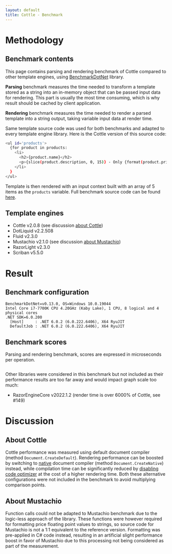 ```yaml
---
layout: default
title: Cottle - Benchmark
---
```


Methodology
===========

Benchmark contents
---

This page contains parsing and rendering benchmark of Cottle compared to other
template engines, using [BenchmarkDotNet](https://github.com/dotnet/BenchmarkDotNet)
library.

**Parsing** benchmark measures the time needed to transform a template stored
as a string into an in-memory object that can be passed input data for
rendering. This part is usually the most time consuming, which is why result
should be cached by client application.

**Rendering** benchmark measures the time needed to render a parsed template
into a string output, taking variable input data at render time.

Same template source code was used for both benchmarks and adapted to every
template engine library. Here is the Cottle version of this source code:

```sh
<ul id='products'>
  {for product in products:
    <li>
      <h2>{product.name}</h2>
      <p>{slice(product.description, 0, 15)} - Only {format(product.price, "n:f1", "en-US")}$</p>
    </li>
  }
</ul>
```

Template is then rendered with an input context built with an array of 5 items
as the `products` variable. Full benchmark source code can be found
[here](https://github.com/r3c/cottle/blob/master/src/Cottle.Benchmark/Inputs/CompareEngine.cs).


Template engines
---

- Cottle v2.0.8 (see discussion [about Cottle](#about-cottle))
- DotLiquid v2.2.508
- Fluid v2.3.0
- Mustachio v2.1.0 (see discussion [about Mustachio](#about-mustachio))
- RazorLight v2.3.0
- Scriban v5.5.0


Result
======

Benchmark configuration
---

```
BenchmarkDotNet=v0.13.0, OS=Windows 10.0.19044
Intel Core i7-7700K CPU 4.20GHz (Kaby Lake), 1 CPU, 8 logical and 4 physical cores
.NET SDK=6.0.200
  [Host]     : .NET 6.0.2 (6.0.222.6406), X64 RyuJIT
  DefaultJob : .NET 6.0.2 (6.0.222.6406), X64 RyuJIT
```


Benchmark scores
---

Parsing and rendering benchmark, scores are expressed in microseconds per
operation.

<div style="display: flex; flex-wrap: wrap; justify-content: space-evenly;">
    <canvas id="create" width="400" height="480"></canvas>
    <canvas id="render" width="400" height="480"></canvas>
</div>
<script type="text/javascript" src="https://cdn.jsdelivr.net/npm/chart.js@3.7.1/dist/chart.min.js" async></script>
<script type="text/javascript">
    window.addEventListener('load', function () {
        // Paste last line of `./benchmark.sh` output below
        var benchmarks = {"Cottle":{"create":10201,"render":4204},"DotLiquid":{"create":19989,"render":76081},"Fluid":{"create":20736,"render":5166},"Mustachio":{"create":20950,"render":15463},"RazorLight":{"create":55666,"render":804351},"Scriban":{"create":17530,"render":793475}};

        // https://mika-s.github.io/javascript/colors/hsl/2017/12/05/generating-random-colors-in-javascript.html
        var generateHslaColors = (saturation, lightness, alpha, amount, shift) => {
            var colors = [];
            var step = Math.trunc(360 / amount);

            for (var i = 0; i < amount; i++) {
                colors.push(`hsla(${(i * step + shift * 360) % 360},${saturation}%,${lightness}%,${alpha})`);
            }

            return colors;
        };

        // Build charts
        var charts = [{
            element: document.getElementById('create'),
            extract: b => b.create,
            label: 'Parsing time',
            shift: 0
        }, {
            element: document.getElementById('render'),
            extract: b => b.render,
            label: 'Rendering time',
            shift: 0.05
        }];

        charts.forEach(chart => new Chart(chart.element.getContext('2d'), {
            type: 'bar',
            data: {
                labels: Object.keys(benchmarks),
                datasets: [{
                    label: chart.label,
                    data: Object.values(benchmarks).map(chart.extract),
                    backgroundColor: generateHslaColors(50, 75, 1.0, Object.keys(benchmarks).length, chart.shift),
                    borderColor: generateHslaColors(25, 75, 1.0, Object.keys(benchmarks).length, chart.shift),
                    borderWidth: 2
                }]
            },
            options: {
                responsive: false,
                scales: {
                    y: {
						beginAtZero: true,
						ticks: {
							callback: function (v) {
								return v + ' µs';
							}
						},
						type: 'logarithmic'
                    }
                }
            }
        }));
    });
</script>

Other libraries were considered in this benchmark but not included as their
performance results are too far away and would impact graph scale too much:

- RazorEngineCore v2022.1.2 (render time is over 6000% of Cottle, see #149)


Discussion
==========

About Cottle
---

Cottle performance was measured using default document compiler (method
`Document.CreateDefault`). Rendering performance can be boosted by switching to
[native](https://cottle.readthedocs.io/en/stable/page/05-advanced.html#native-documents)
document compiler (method `Document.CreateNative`) instead, while compilation
time can be significantly reduced by
[disabling code optimizer](https://cottle.readthedocs.io/en/stable/page/04-configuration.html#optimizer-deactivation)
at the cost of a higher rendering time. Both these alternative configurations
were not included in the benchmark to avoid multiplying comparison points.


About Mustachio
---

Function calls could not be adapted to Mustachio benchmark due to the
logic-less approach of the library. These functions were however required for
formatting price floating point values to strings, so source code for Mustachio
is not a 1:1 equivalent to the reference version. Formatting was pre-applied in
C# code instead, resulting in an artificial slight performance boost in favor
of Mustachio due to this processing not being considered as part of the
measurement.
